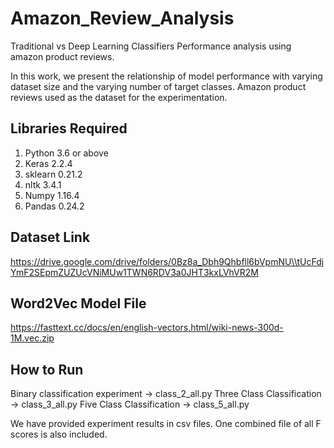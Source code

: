 # Amazon_Review_Analysis
Traditional vs Deep Learning Classifiers Performance analysis using amazon product reviews.

In this work, we present the relationship of model performance with varying dataset size and the varying number of target classes. Amazon product reviews used as the dataset for the experimentation.

## Libraries Required
1. Python 3.6 or above
2. Keras 2.2.4
3. sklearn 0.21.2
4. nltk 3.4.1
5. Numpy 1.16.4
6. Pandas 0.24.2

## Dataset Link
https://drive.google.com/drive/folders/0Bz8a_Dbh9Qhbfll6bVpmNU\\tUcFdjYmF2SEpmZUZUcVNiMUw1TWN6RDV3a0JHT3kxLVhVR2M

## Word2Vec Model File
https://fasttext.cc/docs/en/english-vectors.html/wiki-news-300d-1M.vec.zip

## How to Run
Binary classification experiment -> class_2_all.py
Three Class Classification -> class_3_all.py
Five Class Classification -> class_5_all.py

We have provided experiment results in csv files. One combined file of all F scores is also included.

